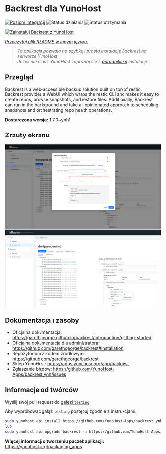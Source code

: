 <!--
To README zostało automatycznie wygenerowane przez <https://github.com/YunoHost/apps/tree/master/tools/readme_generator>
Nie powinno być ono edytowane ręcznie.
-->

# Backrest dla YunoHost

[![Poziom integracji](https://apps.yunohost.org/badge/integration/backrest)](https://ci-apps.yunohost.org/ci/apps/backrest/)
![Status działania](https://apps.yunohost.org/badge/state/backrest)
![Status utrzymania](https://apps.yunohost.org/badge/maintained/backrest)

[![Zainstaluj Backrest z YunoHost](https://install-app.yunohost.org/install-with-yunohost.svg)](https://install-app.yunohost.org/?app=backrest)

*[Przeczytaj plik README w innym języku.](./ALL_README.md)*

> *Ta aplikacja pozwala na szybką i prostą instalację Backrest na serwerze YunoHost.*  
> *Jeżeli nie masz YunoHost zapoznaj się z [poradnikiem](https://yunohost.org/install) instalacji.*

## Przegląd

Backrest is a web-accessible backup solution built on top of restic. Backrest provides a WebUI which wraps the restic CLI and makes it easy to create repos, browse snapshots, and restore files. Additionally, Backrest can run in the background and take an opinionated approach to scheduling snapshots and orchestrating repo health operations.


**Dostarczona wersja:** 1.7.0~ynh1

## Zrzuty ekranu

![Zrzut ekranu z Backrest](./doc/screenshots/68747470733a2f2f663030302e6261636b626c617a6562322e636f6d2f66696c652f6773686172652f73637265656e73686f74732f323032342f53637265656e73686f742b66726f6d2b323032342d30312d30342b31382d31392d35302e706e67.png)
![Zrzut ekranu z Backrest](./doc/screenshots/68747470733a2f2f663030302e6261636b626c617a6562322e636f6d2f66696c652f6773686172652f73637265656e73686f74732f323032342f53637265656e73686f742b66726f6d2b323032342d30312d30342b31382d33302d31342e706e67.png)

## Dokumentacja i zasoby

- Oficjalna dokumentacja: <https://garethgeorge.github.io/backrest/introduction/getting-started>
- Oficjalna dokumentacja dla administratora: <https://github.com/garethgeorge/backrest#installation>
- Repozytorium z kodem źródłowym: <https://github.com/garethgeorge/backrest>
- Sklep YunoHost: <https://apps.yunohost.org/app/backrest>
- Zgłaszanie błędów: <https://github.com/YunoHost-Apps/backrest_ynh/issues>

## Informacje od twórców

Wyślij swój pull request do [gałęzi `testing`](https://github.com/YunoHost-Apps/backrest_ynh/tree/testing).

Aby wypróbować gałąź `testing` postępuj zgodnie z instrukcjami:

```bash
sudo yunohost app install https://github.com/YunoHost-Apps/backrest_ynh/tree/testing --debug
lub
sudo yunohost app upgrade backrest -u https://github.com/YunoHost-Apps/backrest_ynh/tree/testing --debug
```

**Więcej informacji o tworzeniu paczek aplikacji:** <https://yunohost.org/packaging_apps>
